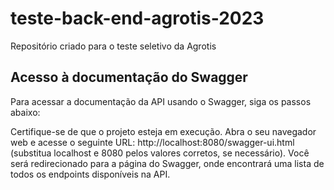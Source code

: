 # teste-back-end-agrotis-2023
Repositório criado para o teste seletivo da Agrotis

## Acesso à documentação do Swagger
Para acessar a documentação da API usando o Swagger, siga os passos abaixo:

Certifique-se de que o projeto esteja em execução.
Abra o seu navegador web e acesse o seguinte URL: http://localhost:8080/swagger-ui.html (substitua localhost e 8080 pelos valores corretos, se necessário).
Você será redirecionado para a página do Swagger, onde encontrará uma lista de todos os endpoints disponíveis na API.
